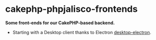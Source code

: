# cakephp-phpjalisco-frontends

**Some front-ends for our CakePHP-based backend.**

- Starting with a Desktop client thanks to Electron [desktop-electron](./desktop-electron).